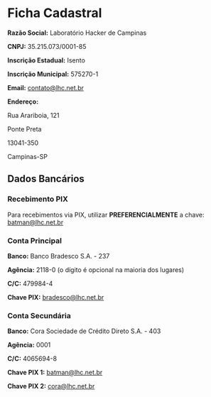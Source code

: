 # Ficha Cadastral

**Razão Social:** Laboratório Hacker de Campinas

**CNPJ:** 35.215.073/0001-85

**Inscrição Estadual:** Isento

**Inscrição Municipal:** 575270-1

**Email:** contato@lhc.net.br

**Endereço:**

Rua Arariboia, 121

Ponte Preta

13041-350 

Campinas-SP

## Dados Bancários

### Recebimento PIX

Para recebimentos via PIX, utilizar **PREFERENCIALMENTE** a chave: batman@lhc.net.br

### Conta Principal

**Banco:** Banco Bradesco S.A. - 237

**Agência:** 2118-0 (o dígito é opcional na maioria dos lugares)

**C/C:** 479984-4

**Chave PIX:** bradesco@lhc.net.br

### Conta Secundária

**Banco:** Cora Sociedade de Crédito Direto S.A. - 403

**Agência:** 0001

**C/C:** 4065694-8

**Chave PIX 1:** batman@lhc.net.br

**Chave PIX 2:** cora@lhc.net.br
